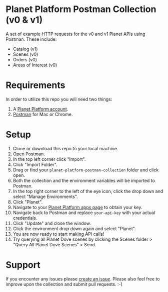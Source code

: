 # Planet Platform Postman Collection (v0 & v1)

A set of example HTTP requests for the v0 and v1 Planet APIs using Postman. These include:

* Catalog (v1)
* Scenes (v0)
* Orders (v0)
* Areas of Interest (v0)

# Requirements

In order to utilize this repo you will need two things:

1. A [Planet Platform account](https://www.planet.com/markets/explorer-signup/).
2. [Postman](https://www.getpostman.com) for Mac or Chrome.

# Setup

1. Clone or download this repo to your local machine.
2. Open Postman.
3. In the top left corner click "Import".
4. Click "Import Folder".
5. Drag or find your ``planet-platform-postman-collection`` folder and click open.
6. Both the collection and the environment variables will be imported to Postman.
7. In the top right corner to the left of the eye icon, click the drop down and select "Manage Environments".
8. Click "Planet".
9. Navigate to your [Planet Platform apps page](https://www.planet.com/apps/) to obtain your key.
10. Navigate back to Postman and replace ``your-api-key`` with your actual credentials.
11. Click "Update" and close the window.
12. Click the environment drop down again and select "Planet".
13. You are now ready to start making API calls!
14. Try querying all Planet Dove scenes by clicking the Scenes folder > "Query All Planet Dove Scenes" > Send.

# Support

If you encounter any issues please [create an issue](https://github.com/kjbrazil/planet-platform-postman-collection/issues/new). Please also feel free to improve upon the collection and submit pull requests. :-)
